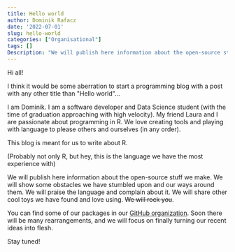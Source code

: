 ```yaml
---
title: Hello world
author: Dominik Rafacz
date: '2022-07-01'
slug: hello-world
categories: ["Organisational"]
tags: []
Description: "We will publish here information about the open-source stuff we make. We will show some obstacles we have stumbled upon and our ways around them. We will praise the language and complain about it. We will share other cool toys we have found and love using. ~~We will rock you~~."
---
```


Hi all!

I think it would be some aberration to start a programming blog with a post with any other title than "Hello world"...

I am Dominik. I am a software developer and Data Science student (with the time of graduation approaching with high velocity). My friend Laura and I are passionate about programming in R. We love creating tools and playing with language to please others and ourselves (in any order).

This blog is meant for us to write about R.

(Probably not only R, but hey, this is the language we have the most experience with)

We will publish here information about the open-source stuff we make. We will show some obstacles we have stumbled upon and our ways around them. We will praise the language and complain about it. We will share other cool toys we have found and love using. ~~We will rock you~~.

You can find some of our packages in our [GitHub organization](https://github.com/turtletopia). Soon there will be many rearrangements, and we will focus on finally turning our recent ideas into flesh. 

Stay tuned!

